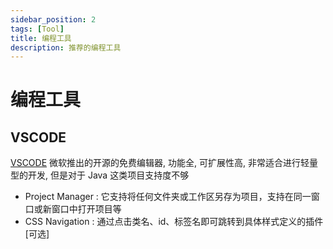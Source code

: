 ```yaml
---
sidebar_position: 2
tags: [Tool]
title: 编程工具
description: 推荐的编程工具
---
```


# 编程工具
## VSCODE
[VSCODE](https://code.visualstudio.com/) 微软推出的开源的免费编辑器, 功能全, 可扩展性高, 非常适合进行轻量型的开发, 但是对于 Java 这类项目支持度不够

- Project Manager : 它支持将任何文件夹或工作区另存为项目，支持在同一窗口或新窗口中打开项目等
- CSS Navigation : 通过点击类名、id、标签名即可跳转到具体样式定义的插件 [可选]
